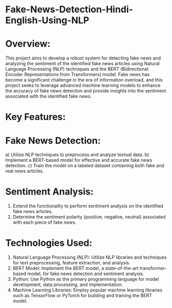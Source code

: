 # Fake-News-Detection-Hindi-English-Using-NLP

# Overview:

This project aims to develop a robust system for detecting fake news and analyzing the sentiment of the identified fake news articles using Natural Language Processing (NLP) techniques and the BERT (Bidirectional Encoder Representations from Transformers) model. Fake news has become a significant challenge in the era of information overload, and this project seeks to leverage advanced machine learning models to enhance the accuracy of fake news detection and provide insights into the sentiment associated with the identified fake news.

# Key Features:

# Fake News Detection:

a) Utilize NLP techniques to preprocess and analyze textual data.
b) Implement a BERT-based model for effective and accurate fake news detection.
c) Train the model on a labeled dataset containing both fake and real news articles.

 # Sentiment Analysis:

1) Extend the functionality to perform sentiment analysis on the identified fake news articles.
2) Determine the sentiment polarity (positive, negative, neutral) associated with each piece of fake news.


# Technologies Used:
1) Natural Language Processing (NLP): Utilize NLP libraries and techniques for text preprocessing, feature extraction, and analysis.
2) BERT Model: Implement the BERT model, a state-of-the-art transformer-based model, for fake news detection and sentiment analysis.
3) Python: Use Python as the primary programming language for model development, data processing, and implementation.
4) Machine Learning Libraries: Employ popular machine learning libraries such as TensorFlow or PyTorch for building and training the BERT model.
